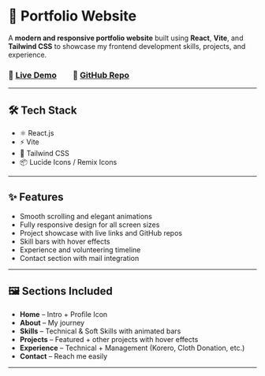 # 💼 Portfolio Website

A **modern and responsive portfolio website** built using **React**, **Vite**, and **Tailwind CSS** to showcase my frontend development skills, projects, and experience.

### 🚀 [Live Demo](https://jitesh-jain-portfolio.vercel.app/)  📂 [GitHub Repo](https://github.com/JiteshJain123/Portfolio)

---

## 🛠️ Tech Stack

- ⚛️ React.js  
- ⚡ Vite  
- 🎨 Tailwind CSS  
- 📦 Lucide Icons / Remix Icons  

---

## ✨ Features

- Smooth scrolling and elegant animations  
- Fully responsive design for all screen sizes  
- Project showcase with live links and GitHub repos  
- Skill bars with hover effects  
- Experience and volunteering timeline  
- Contact section with mail integration  

---

## 🖼️ Sections Included

- **Home** – Intro + Profile Icon  
- **About** – My journey  
- **Skills** – Technical & Soft Skills with animated bars  
- **Projects** – Featured + other projects with hover effects  
- **Experience** – Technical + Management (Korero, Cloth Donation, etc.)  
- **Contact** – Reach me easily  

---
